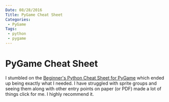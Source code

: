 ```yaml
---
Date: 08/28/2016
Title: PyGame Cheat Sheet
Categories:
 - PyGame
Tags:
 - python
 - pygame
---
```


# PyGame Cheat Sheet

I stumbled on the [Beginner's Python Cheat Sheet for PyGame](http://ehmatthes.github.io/pcc/cheatsheets/README.html) which ended up being exactly what I needed. I have struggled with sprite groups and seeing them along with other entry points on paper (or PDF) made a lot of things click for me. I highly recommend it.
